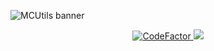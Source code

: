 ![MCUtils banner](https://user-images.githubusercontent.com/63256529/192231939-b606878c-4436-4d74-9cb6-b78ce6850240.jpg)
<div align=center>
<a href="https://www.codefactor.io/repository/github/xdec0de/mcutils"><img src="https://www.codefactor.io/repository/github/xdec0de/mcutils/badge" alt="CodeFactor"</a>
<a href="https://github.com/xDec0de/MCUtils/actions/workflows/build.yml"><img src="https://img.shields.io/github/workflow/status/xDec0de/MCUtils/Build%20MCUtils"</a>
</div>
